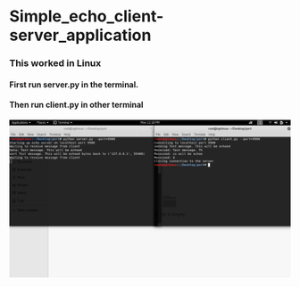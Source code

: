 # Simple_echo_client-server_application


### This worked in Linux

#### First run server.py in the terminal.
#### Then run client.py in other terminal

![alt text](https://github.com/rkmsh/Simple_echo_client-server_application/blob/master/image/img.png)
